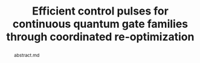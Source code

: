 ---
title: "Efficient control pulses for continuous quantum gate families through coordinated re-optimization"
layout: project
publisher: IEEE International Conference on Quantum Computing and Engineering (QCE 2023)
image: /assets/img/projects/reoptimization/hero.png
abstract: abstract.md
items:
    - name: PDF
      link: /assets/papers/chadwick_efficient_2023.pdf
    - name: arXiv
      link: https://arxiv.org/abs/2302.01553
    - name: code
      link: https://github.com/jasonchadwick/pulse-interpolation
authors:
    - name: "Jason D. Chadwick"
      link: https://www.jason-chadwick.com/
      affiliation: University of Chicago
    - name: "Frederic T. Chong"
      link: https://people.cs.uchicago.edu/~ftchong/
      affiliation: University of Chicago
      last: true
figures:
    - file: /assets/img/projects/reoptimization/01_hero.png
      caption: 01_hero.md
    - file: /assets/img/projects/reoptimization/02_example.png
      caption: 02_example.md
      width: 100%
    - file: /assets/img/projects/reoptimization/03_pulses.png
      caption: 03_pulses.md
    - file: /assets/img/projects/reoptimization/04_interpolation_comparison.png
      caption: 04_interpolation_comparison.md
    - file: /assets/img/projects/reoptimization/05_iterations.png
      caption: 05_iterations.md
    - file: /assets/img/projects/reoptimization/06_single_qubit_comparison.png
      caption: 06_single_qubit_comparison.md
      width: 100%
---